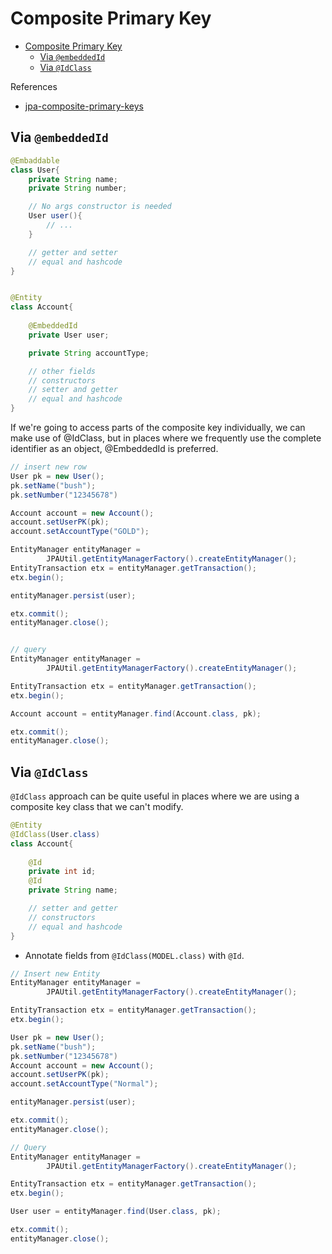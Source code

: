 # Composite Primary Key

- [Composite Primary Key](#composite-primary-key)
  - [Via `@embeddedId`](#via-embeddedid)
  - [Via `@IdClass`](#via-idclass)

References
- [jpa-composite-primary-keys](https://www.baeldung.com/jpa-composite-primary-keys)

## Via `@embeddedId` 

```java
@Embaddable
class User{
    private String name;
    private String number;

    // No args constructor is needed 
    User user(){
        // ...
    }

    // getter and setter
    // equal and hashcode
}


@Entity
class Account{
    
    @EmbeddedId
    private User user;

    private String accountType;

    // other fields
    // constructors 
    // setter and getter
    // equal and hashcode
}
```

If we're going to access parts of the composite key individually, we can make use of @IdClass, but in places where we frequently use the complete identifier as an object, @EmbeddedId is preferred.

```java
// insert new row 
User pk = new User();
pk.setName("bush");
pk.setNumber("12345678")

Account account = new Account();
account.setUserPK(pk);
account.setAccountType("GOLD");

EntityManager entityManager =
        JPAUtil.getEntityManagerFactory().createEntityManager();
EntityTransaction etx = entityManager.getTransaction();
etx.begin();

entityManager.persist(user);

etx.commit();
entityManager.close();


// query
EntityManager entityManager =
        JPAUtil.getEntityManagerFactory().createEntityManager();

EntityTransaction etx = entityManager.getTransaction();
etx.begin();

Account account = entityManager.find(Account.class, pk);

etx.commit();
entityManager.close();
```

## Via `@IdClass`


`@IdClass` approach can be quite useful in places where we are using a composite key class that we can't modify.

```java
@Entity
@IdClass(User.class)
class Account{
    
    @Id
    private int id;
    @Id
    private String name;

    // setter and getter
    // constructors
    // equal and hashcode
}
```
- Annotate fields from `@IdClass(MODEL.class)` with `@Id`.

```java 
// Insert new Entity
EntityManager entityManager =
        JPAUtil.getEntityManagerFactory().createEntityManager();

EntityTransaction etx = entityManager.getTransaction();
etx.begin();

User pk = new User();
pk.setName("bush");
pk.setNumber("12345678")
Account account = new Account();
account.setUserPK(pk);
account.setAccountType("Normal");

entityManager.persist(user);

etx.commit();
entityManager.close();

// Query 
EntityManager entityManager =
        JPAUtil.getEntityManagerFactory().createEntityManager();

EntityTransaction etx = entityManager.getTransaction();
etx.begin();

User user = entityManager.find(User.class, pk);

etx.commit();
entityManager.close();
```